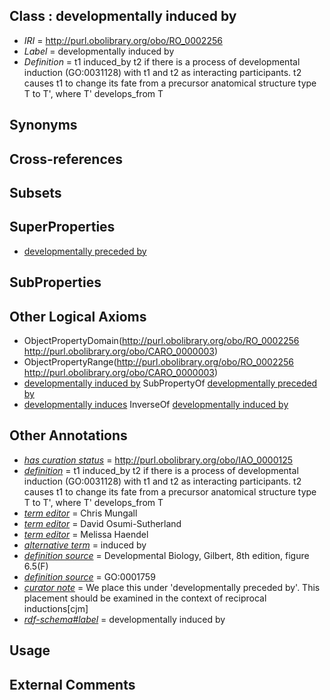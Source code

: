 
## Class : developmentally induced by

 * *IRI* = http://purl.obolibrary.org/obo/RO_0002256
 * *Label* = developmentally induced by
 * *Definition* = t1 induced_by t2 if there is a process of developmental induction (GO:0031128) with t1 and t2 as interacting participants. t2 causes t1 to change its fate from a precursor anatomical structure type T to T', where T' develops_from T

## Synonyms


## Cross-references


## Subsets


## SuperProperties

 * [developmentally preceded by](../../RO/58/RO_0002258.md)

## SubProperties


## Other Logical Axioms

 * ObjectPropertyDomain(<http://purl.obolibrary.org/obo/RO_0002256> <http://purl.obolibrary.org/obo/CARO_0000003>)
 * ObjectPropertyRange(<http://purl.obolibrary.org/obo/RO_0002256> <http://purl.obolibrary.org/obo/CARO_0000003>)
 * [developmentally induced by](../../RO/56/RO_0002256.md) SubPropertyOf [developmentally preceded by](../../RO/58/RO_0002258.md)
 * [developmentally induces](../../RO/57/RO_0002257.md) InverseOf [developmentally induced by](../../RO/56/RO_0002256.md)

## Other Annotations

 * *[has curation status](../../IAO/14/IAO_0000114.md)* = http://purl.obolibrary.org/obo/IAO_0000125
 * *[definition](../../IAO/15/IAO_0000115.md)* = t1 induced_by t2 if there is a process of developmental induction (GO:0031128) with t1 and t2 as interacting participants. t2 causes t1 to change its fate from a precursor anatomical structure type T to T', where T' develops_from T
 * *[term editor](../../IAO/17/IAO_0000117.md)* = Chris Mungall
 * *[term editor](../../IAO/17/IAO_0000117.md)* = David Osumi-Sutherland
 * *[term editor](../../IAO/17/IAO_0000117.md)* = Melissa Haendel
 * *[alternative term](../../IAO/18/IAO_0000118.md)* = induced by
 * *[definition source](../../IAO/19/IAO_0000119.md)* =  Developmental Biology, Gilbert, 8th edition, figure 6.5(F)
 * *[definition source](../../IAO/19/IAO_0000119.md)* = GO:0001759
 * *[curator note](../../IAO/32/IAO_0000232.md)* = We place this under 'developmentally preceded by'. This placement should be examined in the context of reciprocal inductions[cjm]
 * *[rdf-schema#label](../../el/rdf-schema#label.md)* = developmentally induced by

## Usage


## External Comments


